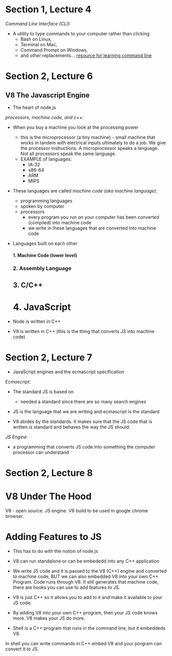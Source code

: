 # Section 1, Lecture 4

_Command Line Interface (CLI):_
 * A utility to type commands to your computer rather than clicking
 	- Bash on Linux,
 	- Terminal on Mac,
 	- Command Prompt on Windows,
 	- and other replacements...
 [resource for learning command line](http://cli.learncodethehardway.org/book/ ) 
 
 # Section 2, Lecture 6

 ## V8 The Javascript Engine

 * The heart of node.js


_processors, machine code, and c++:_
 
 * When you buy a machine you look at the processing power
 	* this is the microprocessor (a tiny machine) - small machine that works in tandem with
 	electrical inputs ultimately to do a job. We give the processor instructions. A microprocessor speaks
 	a language. Not all processors speak the same language.
 	* EXAMPLE of languages:
 		* IA-32
 		* x86-64
 		* ARM
 		* MIPS
 * These languages are called _machine code (aka machine language):_
 	* programming languages
 	* spoken by computer
 	* processors
		* every program you run on your computer has been converted (compiled) into machine code
		* we write in these languages that are converted into machine code

 * Languages built on each other 

	#### 1. Machine Code (lower level)
	### 2. Assembly Language
	## 3. C/C++
	# 4. JavaScript

 * Node is written in C++
 * V8 is written in C++ (this is the thing that converts JS into machine code)

 # Section 2, Lecture 7

 * JavaScript engines and the ecmascript specification

 _Ecmascript:_

 * The standard JS is based on
 	* needed a standard since there are so many search engines

 * JS is the language that we are writing and ecmascript is the standard

 * V8 abides by the standards. It makes sure that the JS code that is written is standard and behaves the way the JS should.

 _JS Engine:_

 * a programming that converts JS code into something the computer processor can understand

 # Section 2, Lecture 8

 # V8 Under The Hood

 V8 - open source. JS engine. V8 build to be used in google chrome browser. 

 # Adding Features to JS
 * This has to do with the notion of node.js

 * V8 can run standalone or can be embededd into any C++ application

 * We write JS code and it is passed to the V8 (C++) engine and converted to machine code, BUT we can also embedded V8 into your own C++ Program. Code runs through V8. It still generates that machine code, there are hooks you can use to add features to JS.

 * V8 is just C++ so it allows you to add to it and make it available to your JS code.

 * By adding V8 into your own C++ program, then your JS code knows more. V8 makes your JS do more.

 * Shell is a C++ program that runs in the command line, but it embeddeds V8.

 In shell you can write commands in C++ embed V8 and your porgram can convert it to JS.

